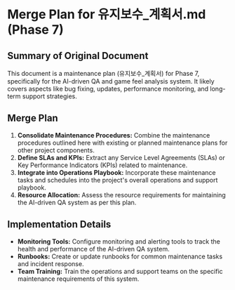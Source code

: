 # Merge Plan for 유지보수_계획서.md (Phase 7)

## Summary of Original Document
This document is a maintenance plan (유지보수_계획서) for Phase 7, specifically for the AI-driven QA and game feel analysis system. It likely covers aspects like bug fixing, updates, performance monitoring, and long-term support strategies.

## Merge Plan
1.  **Consolidate Maintenance Procedures:** Combine the maintenance procedures outlined here with existing or planned maintenance plans for other project components.
2.  **Define SLAs and KPIs:** Extract any Service Level Agreements (SLAs) or Key Performance Indicators (KPIs) related to maintenance.
3.  **Integrate into Operations Playbook:** Incorporate these maintenance tasks and schedules into the project's overall operations and support playbook.
4.  **Resource Allocation:** Assess the resource requirements for maintaining the AI-driven QA system as per this plan.

## Implementation Details
-   **Monitoring Tools:** Configure monitoring and alerting tools to track the health and performance of the AI-driven QA system.
-   **Runbooks:** Create or update runbooks for common maintenance tasks and incident response.
-   **Team Training:** Train the operations and support teams on the specific maintenance requirements of this system.
